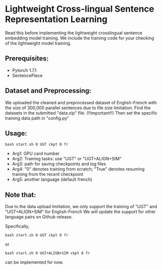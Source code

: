 # Lightweight Cross-lingual Sentence Representation Learning
Read this before implementing the lightweight crosslingual sentence embedding model training.
We include the training code for your checking of the lightweight model training.


## Prerequisites:
- Pytorch 1.7.1
- SentencePiece

## Dataset and Preprocessing:
We uploaded the cleaned and preprocessed dataset of English-French with the size of 300,000 parallel sentences due to file size limitation.
Find the datasets in the submitted "data.zip" file.
(!!important!!) Then set the specific training data path in "config.py"

## Usage:
```
bash start.sh 0 UGT ckpt 0 fr
```
- Arg1: GPU card number
- Arg2: Training tasks: use "UGT" or "UGT+ALIGN+SIM"
- Arg3: path for saving checkpoints and log files
- Arg4: "0" denotes training from scratch; "True" denotes resuming training from the recent checkpoint
- Arg5: another language (default french)


## Note that:
Due to the data upload limitation, we only support the training of "UGT" and "UGT+ALIGN+SIM" for English-French
We will update the support for other language pairs on Github release.

Specifically,
```
bash start.sh 0 UGT ckpt 0 fr
```
or
```
bash start.sh 0 UGT+ALIGN+SIM ckpt 0 fr
```
can be implemented for now.

